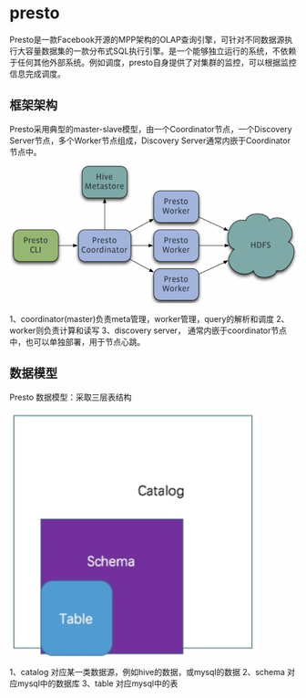 # presto

Presto是一款Facebook开源的MPP架构的OLAP查询引擎，可针对不同数据源执行大容量数据集的一款分布式SQL执行引擎。是一个能够独立运行的系统，不依赖于任何其他外部系统。例如调度，presto自身提供了对集群的监控，可以根据监控信息完成调度。

## 框架架构


Presto采用典型的master-slave模型，由一个Coordinator节点，一个Discovery Server节点，多个Worker节点组成，Discovery Server通常内嵌于Coordinator节点中。


![alt text](presto/presto.png)



1、coordinator(master)负责meta管理，worker管理，query的解析和调度
2、worker则负责计算和读写
3、discovery server， 通常内嵌于coordinator节点中，也可以单独部署，用于节点心跳。




## 数据模型


Presto 数据模型：采取三层表结构

![alt text](presto/presto数据模型.png)


1、catalog 对应某一类数据源，例如hive的数据，或mysql的数据
2、schema 对应mysql中的数据库
3、table 对应mysql中的表















